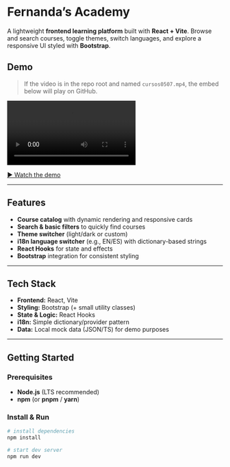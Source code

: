 # Fernanda’s Academy

A lightweight **frontend learning platform** built with **React + Vite**. Browse and search courses, toggle themes, switch languages, and explore a responsive UI styled with **Bootstrap**.

## Demo

> If the video is in the repo root and named `cursos0507.mp4`, the embed below will play on GitHub.

<video src="./cursos0507.mp4" controls title="Fernanda’s Academy Demo"></video>

[▶️ Watch the demo](./cursos0507.mp4)

---

## Features

- **Course catalog** with dynamic rendering and responsive cards
- **Search & basic filters** to quickly find courses
- **Theme switcher** (light/dark or custom)
- **i18n language switcher** (e.g., EN/ES) with dictionary-based strings
- **React Hooks** for state and effects
- **Bootstrap** integration for consistent styling

---

## Tech Stack

- **Frontend:** React, Vite
- **Styling:** Bootstrap (+ small utility classes)
- **State & Logic:** React Hooks
- **i18n:** Simple dictionary/provider pattern
- **Data:** Local mock data (JSON/TS) for demo purposes

---

## Getting Started

### Prerequisites
- **Node.js** (LTS recommended)
- **npm** (or **pnpm** / **yarn**)

### Install & Run
```bash
# install dependencies
npm install

# start dev server
npm run dev

